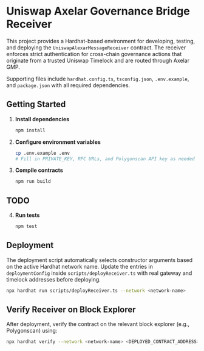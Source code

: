 # Uniswap Axelar Governance Bridge Receiver

This project provides a Hardhat-based environment for developing, testing, and deploying the `UniswapAlexarMessageReceiver` contract. The receiver enforces strict authentication for cross-chain governance actions that originate from a trusted Uniswap Timelock and are routed through Axelar GMP.

Supporting files include `hardhat.config.ts`, `tsconfig.json`, `.env.example`, and `package.json` with all required dependencies.

## Getting Started

1. **Install dependencies**

   ```bash
   npm install
   ```

2. **Configure environment variables**

   ```bash
   cp .env.example .env
   # Fill in PRIVATE_KEY, RPC URLs, and Polygonscan API key as needed
   ```

3. **Compile contracts**

   ```bash
   npm run build
   ```

## TODO
4. **Run tests**

   ```bash
   npm test
   ```

## Deployment

The deployment script automatically selects constructor arguments based on the active Hardhat network name. Update the entries in `deploymentConfig` inside `scripts/deployReceiver.ts` with real gateway and timelock addresses before deploying.

```bash
npx hardhat run scripts/deployReceiver.ts --network <network-name>
```

## Verify Receiver on Block Explorer

After deployment, verify the contract on the relevant block explorer (e.g., Polygonscan) using:

```bash
npx hardhat verify --network <network-name> <DEPLOYED_CONTRACT_ADDRESS> <GATEWAY_ADDRESS>
```
